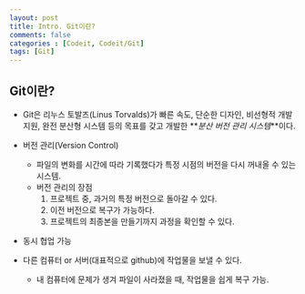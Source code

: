 ```yaml
---
layout: post
title: Intro. Git이란?
comments: false
categories : [Codeit, Codeit/Git]
tags: [Git]
---
```


## **Git**이란?

- Git은 리누스 토발즈(Linus Torvalds)가 빠른 속도, 단순한 디자인, 비선형적 개발 지원, 완전 분산형 시스템 등의 목표를 갖고 개발한 **_분산 버전 관리 시스템_**이다.

- 버전 관리(Version Control)
   - 파일의 변화를 시간에 따라 기록했다가 특정 시점의 버전을 다시 꺼내올 수 있는 시스템.<br>
   - 버전 관리의 장점<br>
      1) 프로젝트 중, 과거의 특정 버전으로 돌아갈 수 있다.<br>
      2) 이전 버전으로 복구가 가능하다.<br>
      3) 프로젝트의 최종본을 만들기까지 과정을 확인할 수 있다.<br>
      
- 동시 협업 가능<br>
- 다른 컴퓨터 or 서버(대표적으로 github)에 작업물을 보낼 수 있다.<br>
   - 내 컴퓨터에 문제가 생겨 파일이 사라졌을 때, 작업물을 쉽게 복구 가능.<br>
